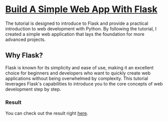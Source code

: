 # [Build A Simple Web App With Flask](https://pythonspot.com/flask-web-app-with-python/)

The tutorial is designed to introduce to Flask and provide a practical introduction to web development with Python. By following the tutorial, I created a simple web application that lays the foundation for more advanced projects.


## Why Flask?

Flask is known for its simplicity and ease of use, making it an excellent choice for beginners and developers who want to quickly create web applications without being overwhelmed by complexity. This tutorial leverages Flask's capabilities to introduce you to the core concepts of web development step by step.


### Result

You can check out the result right [here](https://youtu.be/vEKhZ4TgK9c "Youtube Video").
